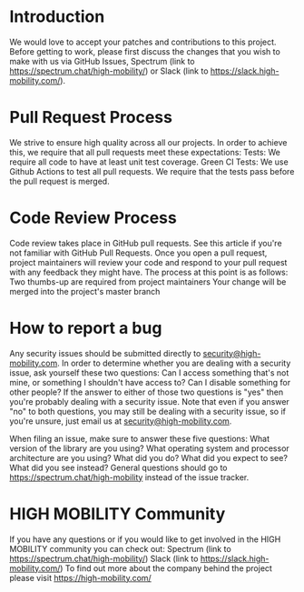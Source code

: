 # Introduction
We would love to accept your patches and contributions to this project. Before getting to work, please first discuss the changes that you wish to make with us via GitHub Issues, Spectrum (link to https://spectrum.chat/high-mobility/) or Slack (link to https://slack.high-mobility.com/).

# Pull Request Process
We strive to ensure high quality across all our projects. In order to achieve this, we require that all pull requests meet these expectations:
Tests: We require all code  to have at least unit test coverage.
Green CI Tests: We use Github Actions to test all pull requests. We require that the tests pass before the pull request is merged.

# Code Review Process
Code review takes place in GitHub pull requests. See this article if you're not familiar with GitHub Pull Requests.
Once you open a pull request, project maintainers will review your code and respond to your pull request with any feedback they might have. The process at this point is as follows:
Two thumbs-up are required from project maintainers
Your change will be merged into the project's master branch

# How to report a bug
Any security issues should be submitted directly to security@high-mobility.com. In order to determine whether you are dealing with a security issue, ask yourself these two questions:
Can I access something that's not mine, or something I shouldn't have access to?
Can I disable something for other people?
If the answer to either of those two questions is "yes" then you're probably dealing with a security issue. Note that even if you answer "no" to both questions, you may still be dealing with a security issue, so if you're unsure, just email us at security@high-mobility.com.
 
When filing an issue, make sure to answer these five questions:
What version of the library are you using?
What operating system and processor architecture are you using?
What did you do?
What did you expect to see?
What did you see instead? General questions should go to https://spectrum.chat/high-mobility instead of the issue tracker. 
 

# HIGH MOBILITY Community
If you have any questions or if you would like to get involved in the HIGH MOBILITY community you can check out:
Spectrum (link to https://spectrum.chat/high-mobility/)
Slack (link to https://slack.high-mobility.com/)
To find out more about the company behind the project please visit https://high-mobility.com/

